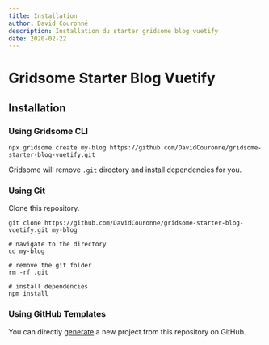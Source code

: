 ```yaml
---
title: Installation
author: David Couronné
description: Installation du starter gridsome blog vuetify
date: 2020-02-22
---
```


# Gridsome Starter Blog Vuetify

## Installation

### Using Gridsome CLI

```shell
npx gridsome create my-blog https://github.com/DavidCouronne/gridsome-starter-blog-vuetify.git
```

Gridsome will remove `.git` directory and install dependencies for you.

### Using Git

Clone this repository.

```shell
git clone https://github.com/DavidCouronne/gridsome-starter-blog-vuetify.git my-blog

# navigate to the directory
cd my-blog

# remove the git folder
rm -rf .git

# install dependencies
npm install
```

### Using GitHub Templates

You can directly [generate](https://github.com/DavidCouronne/gridsome-starter-blog-vuetify/generate) a new project from this repository on GitHub.
